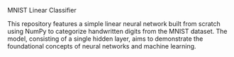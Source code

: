 MNIST Linear Classifier <br />

This repository features a simple linear neural network built from scratch using NumPy to categorize handwritten digits from the MNIST dataset. 
The model, consisting of a single hidden layer, aims to demonstrate the foundational concepts of neural networks and machine learning. 
